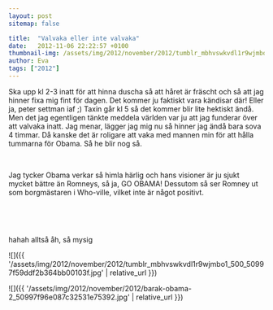 ```yaml
---
layout: post
sitemap: false

title:  "Valvaka eller inte valvaka"
date:   2012-11-06 22:22:57 +0100
thumbnail-img: /assets/img/2012/november/2012/tumblr_mbhvswkvdl1r9wjmbo1_500_50997f59ddf2b364bb00103f.jpg
author: Eva
tags: ["2012"]
---
```


Ska upp kl 2-3 inatt för att hinna duscha så att håret är fräscht och så att jag hinner fixa mig fint för dagen. Det kommer ju faktiskt vara kändisar där! Eller ja, peter settman iaf ;) Taxin går kl 5 så det kommer blir lite hektiskt ändå. Men det jag egentligen tänkte meddela världen var ju att jag funderar över att valvaka inatt. Jag menar, lägger jag mig nu så hinner jag ändå bara sova 4 timmar. Då kanske det är roligare att vaka med mannen min för att hålla tummarna för Obama. Så he blir nog så. 




 




Jag tycker Obama verkar så himla härlig och hans visioner är ju sjukt mycket bättre än Romneys, så ja, GO OBAMA! Dessutom så ser Romney ut som borgmästaren i Who-ville, vilket inte är något positivt. 










 










 




hahah alltså åh, så mysig

![]({{ '/assets/img/2012/november/2012/tumblr_mbhvswkvdl1r9wjmbo1_500_50997f59ddf2b364bb00103f.jpg'  | relative_url }})

![]({{ '/assets/img/2012/november/2012/barak-obama-2_50997f96e087c32531e75392.jpg'  | relative_url }})

